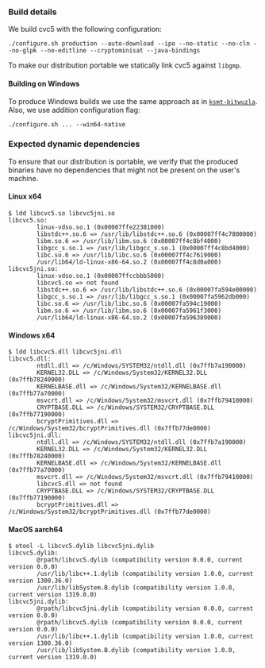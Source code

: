 ### Build details

We build cvc5 with the following configuration:
```shell
./configure.sh production --auto-download --ipo --no-static --no-cln --no-glpk --no-editline --cryptominisat --java-bindings
```
To make our distribution portable we statically link cvc5 against `libgmp`.

#### Building on Windows
To produce Windows builds we use the same approach as in [`ksmt-bitwuzla`](../../ksmt-bitwuzla/dist/build.md).
Also, we use addition configuration flag:
```shell
./configure.sh ... --win64-native
```

### Expected dynamic dependencies
To ensure that our distribution is portable, we verify that the produced binaries have no dependencies that might not be present on the user's machine.

#### Linux x64
```shell
$ ldd libcvc5.so libcvc5jni.so 
libcvc5.so:
        linux-vdso.so.1 (0x00007ffe22381000)
        libstdc++.so.6 => /usr/lib/libstdc++.so.6 (0x00007ff4c7800000)
        libm.so.6 => /usr/lib/libm.so.6 (0x00007ff4c8bf4000)
        libgcc_s.so.1 => /usr/lib/libgcc_s.so.1 (0x00007ff4c8bd4000)
        libc.so.6 => /usr/lib/libc.so.6 (0x00007ff4c7619000)
        /usr/lib64/ld-linux-x86-64.so.2 (0x00007ff4c8d0a000)
libcvc5jni.so:
        linux-vdso.so.1 (0x00007ffccbbb5000)
        libcvc5.so => not found
        libstdc++.so.6 => /usr/lib/libstdc++.so.6 (0x00007fa594e00000)
        libgcc_s.so.1 => /usr/lib/libgcc_s.so.1 (0x00007fa5962db000)
        libc.so.6 => /usr/lib/libc.so.6 (0x00007fa594c19000)
        libm.so.6 => /usr/lib/libm.so.6 (0x00007fa5961f3000)
        /usr/lib64/ld-linux-x86-64.so.2 (0x00007fa596389000)
```
#### Windows x64
```shell
$ ldd libcvc5.dll libcvc5jni.dll
libcvc5.dll:
        ntdll.dll => /c/Windows/SYSTEM32/ntdll.dll (0x7ffb7a190000)
        KERNEL32.DLL => /c/Windows/System32/KERNEL32.DLL (0x7ffb78240000)
        KERNELBASE.dll => /c/Windows/System32/KERNELBASE.dll (0x7ffb77a70000)
        msvcrt.dll => /c/Windows/System32/msvcrt.dll (0x7ffb79410000)
        CRYPTBASE.DLL => /c/Windows/SYSTEM32/CRYPTBASE.DLL (0x7ffb77190000)
        bcryptPrimitives.dll => /c/Windows/System32/bcryptPrimitives.dll (0x7ffb77de0000)
libcvc5jni.dll:
        ntdll.dll => /c/Windows/SYSTEM32/ntdll.dll (0x7ffb7a190000)
        KERNEL32.DLL => /c/Windows/System32/KERNEL32.DLL (0x7ffb78240000)
        KERNELBASE.dll => /c/Windows/System32/KERNELBASE.dll (0x7ffb77a70000)
        msvcrt.dll => /c/Windows/System32/msvcrt.dll (0x7ffb79410000)
        libcvc5.dll => not found
        CRYPTBASE.DLL => /c/Windows/SYSTEM32/CRYPTBASE.DLL (0x7ffb77190000)
        bcryptPrimitives.dll => /c/Windows/System32/bcryptPrimitives.dll (0x7ffb77de0000)
```
#### MacOS aarch64
```shell
$ otool -L libcvc5.dylib libcvc5jni.dylib 
libcvc5.dylib:
        @rpath/libcvc5.dylib (compatibility version 0.0.0, current version 0.0.0)
        /usr/lib/libc++.1.dylib (compatibility version 1.0.0, current version 1300.36.0)
        /usr/lib/libSystem.B.dylib (compatibility version 1.0.0, current version 1319.0.0)
libcvc5jni.dylib:
        @rpath/libcvc5jni.dylib (compatibility version 0.0.0, current version 0.0.0)
        @rpath/libcvc5.dylib (compatibility version 0.0.0, current version 0.0.0)
        /usr/lib/libc++.1.dylib (compatibility version 1.0.0, current version 1300.36.0)
        /usr/lib/libSystem.B.dylib (compatibility version 1.0.0, current version 1319.0.0)
```
